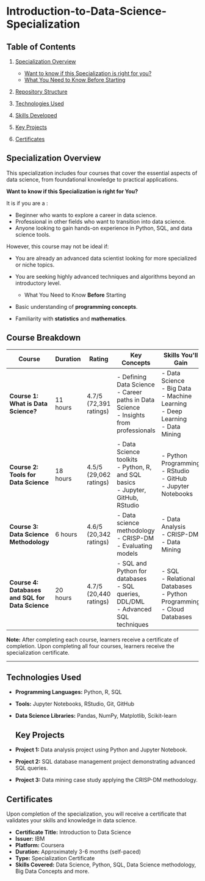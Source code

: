 # Introduction-to-Data-Science-Specialization

## Table of Contents
1. [Specialization Overview](#specialization-overview)
      - [Want to know if this Specialization is right for you?](#Want_to_know_if_this_Specialization_is_right_for_you)
     - [What You Need to Know Before Starting](#what-you-need-to-know-before-starting)
     
5. [Repository Structure](#repository-structure)
6. [Technologies Used](#technologies-used)
7. [Skills Developed](#skills-developed)
8. [Key Projects](#key-projects)
9. [Certificates](#certificates)


## Specialization Overview
This specialization includes four courses that cover the essential aspects of data science, from foundational knowledge to practical applications.

  **Want to know if this Specialization is right for You?**
  
It is if you are a :
- Beginner who wants to explore a career in data science.
- Professional in other fields who want to transition into data science.
- Anyone looking to gain hands-on experience in Python, SQL, and data science tools.

However, this course may not be ideal if:
- You are already an advanced data scientist looking for more specialized or niche topics.
- You are seeking highly advanced techniques and algorithms beyond an introductory level.

    *  What You Need to Know **Before** Starting
- Basic understanding of **programming concepts**.
- Familiarity with **statistics** and **mathematics**.

  


## Course Breakdown
| **Course** | **Duration** | **Rating** | **Key Concepts** | **Skills You'll Gain** |
|------------|--------------|------------|------------------|------------------------|
| **Course 1: What is Data Science?** | 11 hours | 4.7/5 (72,391 ratings) | - Defining Data Science <br> - Career paths in Data Science <br> - Insights from professionals | - Data Science <br> - Big Data <br> - Machine Learning <br> - Deep Learning <br> - Data Mining |
| **Course 2: Tools for Data Science** | 18 hours | 4.5/5 (29,062 ratings) | - Data Science toolkits <br> - Python, R, and SQL basics <br> - Jupyter, GitHub, RStudio | - Python Programming <br> - RStudio <br> - GitHub <br> - Jupyter Notebooks |
| **Course 3: Data Science Methodology** | 6 hours | 4.6/5 (20,342 ratings) | - Data science methodology <br> - CRISP-DM <br> - Evaluating models | - Data Analysis <br> - CRISP-DM <br> - Data Mining |
| **Course 4: Databases and SQL for Data Science** | 20 hours | 4.7/5 (20,440 ratings) | - SQL and Python for databases <br> - SQL queries, DDL/DML <br> - Advanced SQL techniques | - SQL <br> - Relational Databases <br> - Python Programming <br> - Cloud Databases |


**Note:** After completing each course, learners receive a certificate of completion. Upon completing all four courses, learners receive the specialization certificate.

---

## Technologies Used
- **Programming Languages:** Python, R, SQL
- **Tools:** Jupyter Notebooks, RStudio, Git, GitHub
- **Data Science Libraries:** Pandas, NumPy, Matplotlib, Scikit-learn

  ## Key Projects
- **Project 1:** Data analysis project using Python and Jupyter Notebook.
- **Project 2:** SQL database management project demonstrating advanced SQL queries.
- **Project 3:** Data mining case study applying the CRISP-DM methodology.

## Certificates
Upon completion of the specialization, you will receive a certificate that validates your skills and knowledge in data science.

- **Certificate Title:** Introduction to Data Science
- **Issuer:** IBM
- **Platform:** Coursera
- **Duration:** Approximately 3-6 months (self-paced)
- **Type:** Specialization Certificate
- **Skills Covered:** Data Science,  Python, SQL, Data Science methodology, Big Data Concepts and more.
